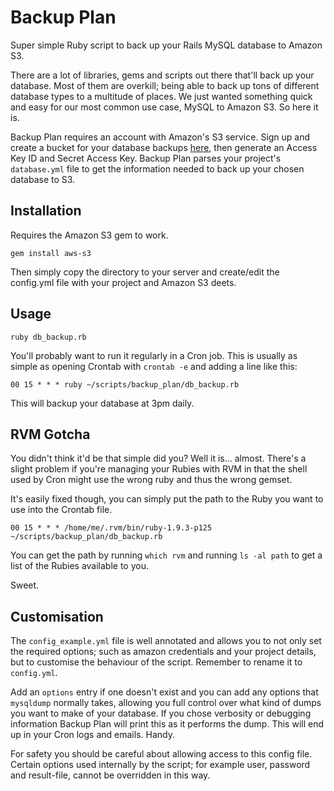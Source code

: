 Backup Plan
===========

Super simple Ruby script to back up your Rails MySQL database to Amazon S3.

There are a lot of libraries, gems and scripts out there that'll back up your database. Most of them are
overkill; being able to back up tons of different database types to a multitude of places. We just wanted
something quick and easy for our most common use case, MySQL to Amazon S3. So here it is.

Backup Plan requires an account with Amazon's S3 service. Sign up and create a bucket for your database backups 
[here](http://aws.amazon.com/s3/), then generate an Access Key ID and Secret Access Key. Backup Plan parses your
project's `database.yml` file to get the information needed to back up your chosen database to S3.


## Installation

Requires the Amazon S3 gem to work.

    gem install aws-s3

Then simply copy the directory to your server and create/edit the config.yml file with your project and Amazon S3 deets.

## Usage

    ruby db_backup.rb

You'll probably want to run it regularly in a Cron job. This is usually as simple as opening Crontab with `crontab -e`
and adding a line like this:

    00 15 * * * ruby ~/scripts/backup_plan/db_backup.rb

This will backup your database at 3pm daily.

## RVM Gotcha

You didn't think it'd be that simple did you? Well it is... almost. There's a slight problem if you're managing your Rubies
with RVM in that the shell used by Cron might use the wrong ruby and thus the wrong gemset.

It's easily fixed though, you can simply put the path to the Ruby you want to use into the Crontab file.

    00 15 * * * /home/me/.rvm/bin/ruby-1.9.3-p125 ~/scripts/backup_plan/db_backup.rb

You can get the path by running `which rvm` and running `ls -al path` to get a list of the Rubies available to you.

Sweet.

## Customisation

The `config_example.yml` file is well annotated and allows you to not only set the required options; such as amazon
credentials and your project details, but to customise the behaviour of the script. Remember to rename it to `config.yml`.

Add an `options` entry if one doesn't exist and you can add any options that `mysqldump` normally takes, allowing you
full control over what kind of dumps you want to make of your database. If you chose verbosity or debugging information
Backup Plan will print this as it performs the dump. This will end up in your Cron logs and emails. Handy.

For safety you should be careful about allowing access to this config file. Certain options used internally by the script;
for example user, password and result-file, cannot be overridden in this way.
